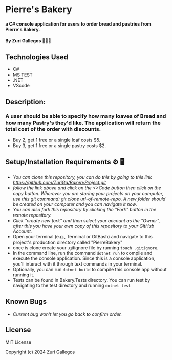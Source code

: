 # Pierre's Bakery

#### a C# console application for users to order bread and pastries from Pierre's Bakery.

#### By Zuri Gallegos 👩🏾‍💻

## Technologies Used

* C#
* MS TEST
* .NET
* VScode


## Description: 
### A user should be able to specify how many loaves of Bread and how many Pastry's they'd like. The application will return the total cost of the order with discounts.
* Buy 2, get 1 free or a single loaf costs $5.
* Buy 3, get 1 free or a single pastry costs $2.


## Setup/Installation Requirements ⚙️ 🖥️

* _You can clone this repository, you can do this by going to this link https://github.com/ZuriGa/BakeryProject.git_
* _follow the link above and click on the <>Code button then click on the copy button. Wherever you are storing your projects on your computer, use this git command: git clone url-of-remote-repo. A new folder should be created on your computer and you can navigate it now._
* _You can also fork this repository by clicking the "Fork" button in the remote repository._
* _Click "create new fork" and then select your account as the "Owner", after this you have your own copy of this repository to your GitHub Account._
* Open your terminal (e.g., Terminal or GitBash) and navigate to this project's production directory called "PierreBakery"
* once is clone create your .gitignore file by running `touch .gitignore`.
* In the command line, run the command `dotnet run` to compile and execute the console application. Since this is a console application, you'll interact with it through text commands in your terminal.
* Optionally, you can run `dotnet build` to compile this console app without running it.
* Tests can be found in Bakery.Tests directory. You can run test by navigating to the test directory and running `dotnet test`


## Known Bugs

* _Current bug won't let you go back to confirm order._


## License

MIT License

Copyright (c) 2024 Zuri Gallegos

